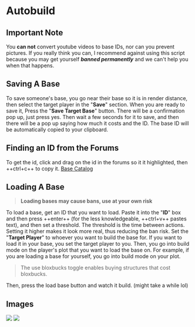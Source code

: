 # Autobuild

## Important Note

You **can not** convert youtube videos to base IDs, nor can you prevent pictures. If you really think you can,  I recommend against using this script because you may get yourself ***banned permanently*** and we can't help you when that happens.

## Saving A Base

To save someone's base, you go near their base so it is in render distance, then select the target player in the "**Save**" section. When you are ready to save it, Press the "**Save Target Base**" button. There will be a confirmation pop up, just press yes. Then wait a few seconds for it to save, and then there will be a pop up saying how much it costs and the ID. The base ID will be automatically copied to your clipboard.

## Finding an ID from the Forums

To get the id, click and drag on the id in the forums so it it highlighted, then  ++ctrl+c++  to copy it.
[Base Catalog](https://forums.applebee1558.com/c/alpha-x/alpha-x-base-sharing/13)

## Loading A Base

> **Loading bases may cause bans, use at your own risk**

To load a base, get an ID that you want to load. Paste it into the "**ID**" box and then press  ++enter++ (for the less knowledgeable, ++ctrl+v++ pastes text), and then set a threshold. The threshold is the time between actions. Setting it higher makes it look more real, thus reducing the ban risk. Set the "**Target Player**" to whoever you want to build the base for. If you want to load it in your base, you set the target player to you. Then, you go into build mode on the player's plot that you want to load the base on. For example, if you are loading a base for yourself, you go into build mode on your plot.

> The use bloxbucks toggle enables buying structures that cost bloxbucks.

Then, press the load base button and watch it build. (might take a while lol)

## Images

![](https://cdn.soldexe.tk/pb3NnCqf.png)
![](https://cdn.soldexe.tk/ExAXnrE4.png)
